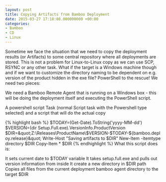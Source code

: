 ```yaml
---
layout: post
title: Copying Artifacts from Bamboo Deployment
date: 2015-03-27 17:18:08.000000000 +00:00
categories:
- Bamboo
- CD
- Linux
---
```

Sometime we face the situation that we need to copy the deployment results (or Artifacts) to some central repository where all deployments are stored.
This is not a problem for Linux-to-Linux copy as we can use SCP, RSYNC or any other task.
What if the target is a Windows machine though and if we want to customize the directory naming to be dependent on e.g. version of the product hidden in the exe file?
PowerShell to the rescue!
We need two pieces:

We need a Bamboo Remote Agent that is running on a Windows box - this will be doing the deployment itself and executing the PowerShell script.
	
A powershell script Task (normal Script task with the Powershell type selected) and a script that will do the actual copy


{% highlight bash %}
$TODAY=(Get-Date).ToString('yyyy-MM-dd')
$VERSION=(dir Setup.Full.exe).VersionInfo.ProductVersion
$DIR=&quot;Z:\Releases\ProductName\$VERSION-$TODAY-${bamboo.deploy.release}\&quot;
Write-Host &quot;Saving artifacts to $DIR&quot;
New-Item -itemtype directory $DIR
Copy-Item * $DIR
{% endhighlight %}
What this script does is:

It sets current date to $TODAY variable
It takes setup.full.exe and pulls out version information from inside
It create a new directory in $DIR path
Copies all files from the current deployment bamboo agent directory to the target $DIR

